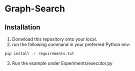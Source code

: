 # Graph-Search

## Installation
1. Donwload this repository onto your local.
2. run the following command in your preferred Python env:
```cmd
pip install -r requirements.txt
```
3. Run the example under Experiments/executor.py